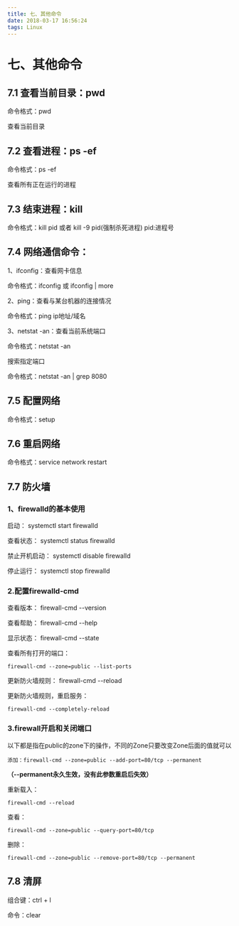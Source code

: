 ```yaml
---
title: 七、其他命令
date: 2018-03-17 16:56:24
tags: Linux
---
```

# 七、其他命令
## 7.1 查看当前目录：pwd
命令格式：pwd

查看当前目录
## 7.2 查看进程：ps -ef
命令格式：ps -ef

查看所有正在运行的进程

## 7.3 结束进程：kill
命令格式：kill pid 或者 kill -9 pid(强制杀死进程) pid:进程号

## 7.4 网络通信命令：
1、ifconfig：查看网卡信息

命令格式：ifconfig 或 ifconfig | more

2、ping：查看与某台机器的连接情况

命令格式：ping ip地址/域名

3、netstat -an：查看当前系统端口

命令格式：netstat -an

搜索指定端口

命令格式：netstat -an | grep 8080

## 7.5 配置网络
命令格式：setup

## 7.6 重启网络
命令格式：service network restart

## 7.7 防火墙
### 1、firewalld的基本使用
启动： systemctl start firewalld

查看状态： systemctl status firewalld 

禁止开机启动： systemctl disable firewalld

停止运行： systemctl stop firewalld

### 2.配置firewalld-cmd
查看版本： firewall-cmd --version

查看帮助： firewall-cmd --help

显示状态： firewall-cmd --state

查看所有打开的端口： 
```
firewall-cmd --zone=public --list-ports
```


更新防火墙规则： firewall-cmd --reload

更新防火墙规则，重启服务： 
```
firewall-cmd --completely-reload
```


### 3.firewall开启和关闭端口
以下都是指在public的zone下的操作，不同的Zone只要改变Zone后面的值就可以


```
添加：firewall-cmd --zone=public --add-port=80/tcp --permanent    
```
**（--permanent永久生效，没有此参数重启后失效）**

重新载入：

```
firewall-cmd --reload
```


查看：

```
firewall-cmd --zone=public --query-port=80/tcp
```


删除：

```
firewall-cmd --zone=public --remove-port=80/tcp --permanent
```
## 7.8 清屏
组合键：ctrl + l

命令：clear